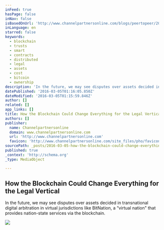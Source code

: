 ```yaml
---
inFeed: true
hasPage: false
inNav: false
isBasedOnUrl: 'http://www.channelpartnersonline.com/blogs/peertopeer/2016/03/how-bitcoin-could-change-everything-for-the-legal.aspx'
inLanguage: en
starred: false
keywords:
  - blockchain
  - trusts
  - smart
  - contracts
  - distributed
  - legal
  - assets
  - cost
  - bitcoin
  - ownership
description: 'In the future, we may see disputes over assets decided in transnational digital arbitration in virtual jurisdictions like BitNation, a “virtual nation" that provides nation-state services via the blockchain.'
datePublished: '2016-03-05T01:16:05.850Z'
dateModified: '2016-03-05T01:15:59.846Z'
author: []
related: []
app_links: []
title: How the Blockchain Could Change Everything for the Legal Vertical
authors: []
publisher:
  name: Channelpartnersonline
  domain: www.channelpartnersonline.com
  url: 'http://www.channelpartnersonline.com'
  favicon: 'http://www.channelpartnersonline.com/site_files/pho/favicon.ico'
sourcePath: _posts/2016-03-05-how-the-blockchain-could-change-everything-for-the-legal-ver.md
published: true
_context: 'http://schema.org'
_type: MediaObject

---
```

<article style=""><h1>How the Blockchain Could Change Everything for the Legal Vertical</h1><p>In the future, we may see disputes over assets decided in transnational digital arbitration in virtual jurisdictions like BitNation, a “virtual nation" that provides nation-state services via the blockchain.</p><img src="https://s3-us-west-2.amazonaws.com/the-grid-img/p/1dfa6c98408500602f94ec37d1fb63a1c14e41c7.ashx" /></article>
